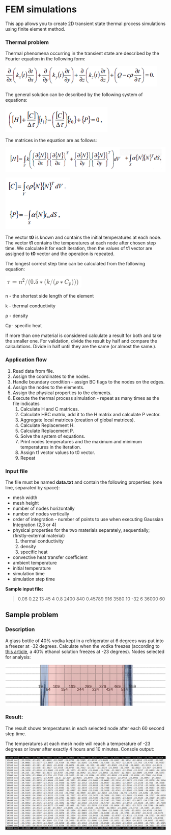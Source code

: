 # FEM simulations

This app allows you to create 2D transient state thermal process simulations using finite element method.

### Thermal problem

Thermal phenomena occurring in the transient state are described by the Fourier equation in the
following form:

![images/Untitled.png](images/Untitled.png)

The general solution can be described by the following system of equations:

![images/Untitled%201.png](images/Untitled%201.png)

The matrices in the equation are as follows:

![images/Untitled%202.png](images/Untitled%202.png)

![images/Untitled%203.png](images/Untitled%203.png)

The vector **t0** is known and contains the initial temperatures at each node. The vector **t1** contains the temperatures at each node after chosen step time. We calculate it for each iteration, then the values of **t1** vector are assigned to **t0** vector and the operation is repeated.

The longest correct step time can be calculated from the following equation:

![images/Untitled%204.png](images/Untitled%204.png)

n - the shortest side length of the element

k - thermal conductivity

ρ - density

Cp- specific heat

If more than one material is considered calculate a result for both and take the smaller one. For validation, divide the result by half and compare the calculations. Divide in half until they are the same (or almost the same.).

### Application flow

1. Read data from file.
2. Assign the coordinates to the nodes.
3. Handle boundary condition - assign BC flags to the nodes on the edges.
4. Assign the nodes to the elements.
5. Assign the physical properties to the elements.
6. Execute the thermal process simulation - repeat as many times as the file indicates
    1. Calculate H and C matrices.
    2. Calculate HBC matrix, add it to the H matrix and calculate P vector.
    3. Aggregate local matrices (creation of global matrices).
    4. Calculate Replacement H.
    5. Calculate Replacement P.
    6. Solve the system of equations.
    7. Print nodes temperatures and the maximum and minimum temperatures in the iteration.
    8. Assign t1 vector values to t0 vector.
    9. Repeat

### Input file

The file must be named **data.txt** and contain the following properties: (one line, separated by space):

- mesh width
- mesh height
- number of nodes horizontally
- number of nodes vertically
- order of integration - number of points to use when executing Gaussian Integration (2,3 or 4)
- physical properties for the two materials separately, sequentially; (firstly-external material)
    1. thermal conductivity
    2. density
    3. specific heat
- convective heat transfer coefficient
- ambient temperature
- initial temperature
- simulation time
- simulation step time

**Sample input file:**

> 0.06 0.22 13 45 4 0.8 2400 840 0.45789 916 3580 10 -32 6 36000 60

## Sample problem

### Description

A glass bottle of 40% vodka kept in a refrigerator at 6 degrees was put into a freezer at -32 degrees. Calculate when the vodka freezes (according to [this article](https://wersjatestowa.eu/w-jakich-temperaturach-zamarza-roztwor-etanolu/), a 40% ethanol solution freezes at -23 degrees). Nodes selected for analysis:

![images/Untitled%205.png](images/Untitled%205.png)

### Result:

The result shows temperatures in each selected node after each 60 second step time. 

The temperatures at each mesh node will reach a temperature of -23 degrees or lower after exactly 4 hours and 10 minutes. Console output:

![images/Untitled%206.png](images/Untitled%206.png)
